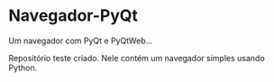 # Navegador-PyQt
 Um navegador com PyQt e PyQtWeb...

 Repositório teste criado. Nele contém um navegador simples usando Python.
